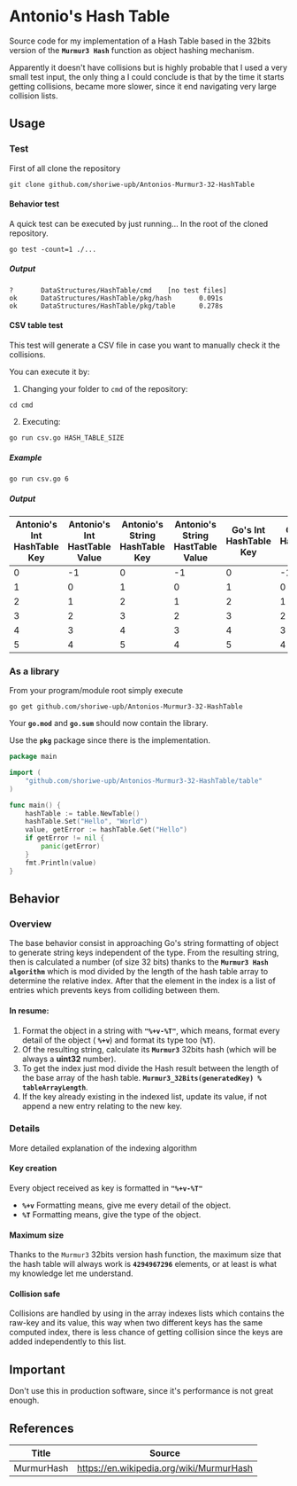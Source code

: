 # Antonio's Hash Table

Source code for my implementation of a Hash Table based in the 32bits version of the **`Murmur3 Hash`**  function as
object hashing mechanism.

Apparently it doesn't have collisions but is highly probable that I used a very small test input, the only thing a I
could conclude is that by the time it starts getting collisions, became more slower, since it end navigating very large
collision lists.

## Usage

### Test

First of all clone the repository

```shell
git clone github.com/shoriwe-upb/Antonios-Murmur3-32-HashTable
```

#### Behavior test

A quick test can be executed by just running... In the root of the cloned repository.

```shell
go test -count=1 ./...
```

##### Output

```csv
?       DataStructures/HashTable/cmd    [no test files]
ok      DataStructures/HashTable/pkg/hash       0.091s
ok      DataStructures/HashTable/pkg/table      0.278s
```

#### CSV table test

This test will generate a CSV file in case you want to manually check it the collisions.

You can execute it by:

1. Changing your folder to `cmd` of the repository:

```shell
cd cmd
```

2. Executing:

```shell
go run csv.go HASH_TABLE_SIZE
```

##### Example

```shell
go run csv.go 6
```

##### Output

| Antonio's Int HashTable Key | Antonio's  Int HastTable Value | Antonio's String HashTable Key | Antonio's  String HastTable Value | Go's Int HashTable Key | Go's Int HashTable Value | Go's String HashTable Key | Go's String HashTable Value | Collision |
| --------------------------- | ------------------------------ | ------------------------------ | --------------------------------- | ---------------------- | ------------------------ | ------------------------- | --------------------------- | --------- |
| 0                           | -1                             | 0                              | -1                                | 0                      | -1                       | 0                         | -1                          | false     |
| 1                           | 0                              | 1                              | 0                                 | 1                      | 0                        | 1                         | 0                           | false     |
| 2                           | 1                              | 2                              | 1                                 | 2                      | 1                        | 2                         | 1                           | false     |
| 3                           | 2                              | 3                              | 2                                 | 3                      | 2                        | 3                         | 2                           | false     |
| 4                           | 3                              | 4                              | 3                                 | 4                      | 3                        | 4                         | 3                           | false     |
| 5                           | 4                              | 5                              | 4                                 | 5                      | 4                        | 5                         | 4                           | false     |

### As a library

From your program/module root simply execute

```shell
go get github.com/shoriwe-upb/Antonios-Murmur3-32-HashTable
```

Your **`go.mod`** and **`go.sum`** should now contain the library.

Use the **`pkg`** package since there is the implementation.

```go
package main

import (
	"github.com/shoriwe-upb/Antonios-Murmur3-32-HashTable/table"
)

func main() {
	hashTable := table.NewTable()
	hashTable.Set("Hello", "World")
	value, getError := hashTable.Get("Hello")
	if getError != nil {
		panic(getError)
	}
	fmt.Println(value)
}
```

## Behavior

### Overview

The base behavior consist in approaching Go's string formatting of object to generate string keys independent of the
type. From the resulting string, then is calculated a number (of size 32 bits) thanks to
the **`Murmur3 Hash algorithm`** which is mod divided by the length of the hash table array to determine the relative
index. After that the element in the index is a list of entries which prevents keys from colliding between them.

#### In resume:

1. Format the object in a string with **`"%+v-%T"`**, which means, format every detail of the object ( **`%+v`**) and
   format its type too (**`%T`**).
2. Of the resulting string, calculate its **`Murmur3`** 32bits hash (which will be always a **uint32** number).
3. To get the index just mod divide the Hash result between the length of the base array of the hash
   table. **`Murmur3_32Bits(generatedKey) % tableArrayLength`**.
4. If the key already existing in the indexed list, update its value, if not append a new entry relating to the new key.

### Details

More detailed explanation of the indexing algorithm

#### Key creation

Every object received as key is formatted in **`"%+v-%T"`**

- **`%+v`** Formatting means, give me every detail of the object.
- **`%T`** Formatting means, give the type of the object.

#### Maximum size

Thanks to the `Murmur3` 32bits version hash function, the maximum size that the hash table will always work
is **`4294967296`** elements, or at least is what my knowledge let me understand.

#### Collision safe

Collisions are handled by using in the array indexes lists which contains the raw-key and its value, this way when two
different keys has the same computed index, there is less chance of getting collision since the keys are added
independently to this list.

## Important

Don't use this in production software, since it's performance is not great enough.

## References

| Title      | Source                                   |
| ---------- | ---------------------------------------- |
| MurmurHash | https://en.wikipedia.org/wiki/MurmurHash |

